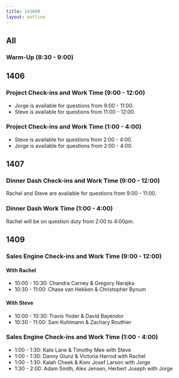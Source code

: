 ```yaml
---
title: 141009
layout: outline
---
```


## All

### Warm-Up (8:30 - 9:00)

## 1406

### Project Check-ins and Work Time (9:00 - 12:00)

* Jorge is available for questions from 9:00 - 11:00.
* Steve is available for questions from 11:00 - 12:00.

### Project Check-ins and Work Time (1:00 - 4:00)

* Steve is available for questions from 2:00 - 4:00.
* Jorge is available for questions from 2:00 - 4:00.

## 1407

### Dinner Dash Check-ins and Work Time (9:00 - 12:00)

Rachel and Steve are available for questions from 9:00 - 11:00.

### Dinner Dash Work Time (1:00 - 4:00)

Rachel will be on question duty from 2:00 to 4:00pm.

## 1409

### Sales Engine Check-ins and Work Time (9:00 - 12:00)

#### With Rachel

* 10:00 - 10:30: Chandra Carney & Gregory Narajka
* 10:30 - 11:00: Chase van Hekken & Christopher Bynum

#### With Steve

* 10:00 - 10:30: Travis Yoder & David Bayendor
* 10:30 - 11:00: Sam Kuhlmann & Zachary Routhier

### Sales Engine Check-ins and Work Time (1:00 - 4:00)

* 1:00 - 1:30: Kate Lane & Timothy Mee with Steve
* 1:00 - 1:30: Danny Glunz & Victoria Harrod with Rachel
* 1:00 - 1:30: Kalah Cheek & Konr Josef Larson with Jorge
* 1:30 - 2:00: Adam Smith, Alex Jensen, Herbert Joseph with Jorge